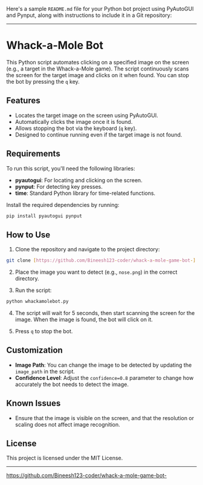 Here's a sample `README.md` file for your Python bot project using PyAutoGUI and Pynput, along with instructions to include it in a Git repository:

---

# Whack-a-Mole Bot

This Python script automates clicking on a specified image on the screen (e.g., a target in the Whack-a-Mole game). The script continuously scans the screen for the target image and clicks on it when found. You can stop the bot by pressing the `q` key.

## Features

- Locates the target image on the screen using PyAutoGUI.
- Automatically clicks the image once it is found.
- Allows stopping the bot via the keyboard (`q` key).
- Designed to continue running even if the target image is not found.

## Requirements

To run this script, you'll need the following libraries:

- **pyautogui**: For locating and clicking on the screen.
- **pynput**: For detecting key presses.
- **time**: Standard Python library for time-related functions.

Install the required dependencies by running:

```bash
pip install pyautogui pynput
```

## How to Use

1. Clone the repository and navigate to the project directory:

```bash
git clone [https://github.com/Bineesh123-coder/whack-a-mole-game-bot-]
```

2. Place the image you want to detect (e.g., `nose.png`) in the correct directory.

3. Run the script:

```bash
python whackamolebot.py
```

4. The script will wait for 5 seconds, then start scanning the screen for the image. When the image is found, the bot will click on it.

5. Press `q` to stop the bot.

## Customization

- **Image Path**: You can change the image to be detected by updating the `image_path` in the script.
- **Confidence Level**: Adjust the `confidence=0.8` parameter to change how accurately the bot needs to detect the image.

## Known Issues

- Ensure that the image is visible on the screen, and that the resolution or scaling does not affect image recognition.

## License

This project is licensed under the MIT License.

---

https://github.com/Bineesh123-coder/whack-a-mole-game-bot-
